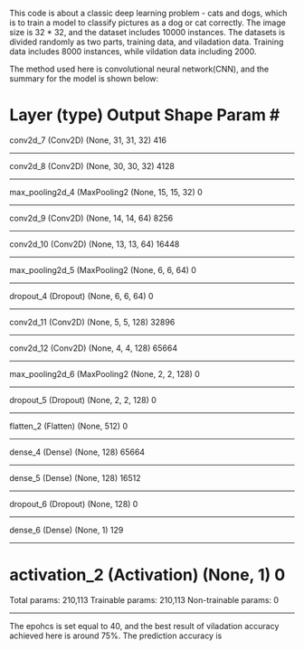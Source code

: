 This code is about a classic deep learning problem - cats and dogs, which is to train a model to classify pictures as a dog or cat correctly. The image size is 32 * 32, and the dataset includes 10000 instances. The datasets is divided randomly as two parts, training data, and viladation data. Training data includes 8000 instances, while vildation data including 2000. 

The method used here is convolutional neural network(CNN), and the summary for the model is shown below: 

Layer (type)                 Output Shape              Param #   
=================================================================
conv2d_7 (Conv2D)            (None, 31, 31, 32)        416       
_________________________________________________________________
conv2d_8 (Conv2D)            (None, 30, 30, 32)        4128      
_________________________________________________________________
max_pooling2d_4 (MaxPooling2 (None, 15, 15, 32)        0         
_________________________________________________________________
conv2d_9 (Conv2D)            (None, 14, 14, 64)        8256      
_________________________________________________________________
conv2d_10 (Conv2D)           (None, 13, 13, 64)        16448     
_________________________________________________________________
max_pooling2d_5 (MaxPooling2 (None, 6, 6, 64)          0         
_________________________________________________________________
dropout_4 (Dropout)          (None, 6, 6, 64)          0         
_________________________________________________________________
conv2d_11 (Conv2D)           (None, 5, 5, 128)         32896     
_________________________________________________________________
conv2d_12 (Conv2D)           (None, 4, 4, 128)         65664     
_________________________________________________________________
max_pooling2d_6 (MaxPooling2 (None, 2, 2, 128)         0         
_________________________________________________________________
dropout_5 (Dropout)          (None, 2, 2, 128)         0         
_________________________________________________________________
flatten_2 (Flatten)          (None, 512)               0         
_________________________________________________________________
dense_4 (Dense)              (None, 128)               65664     
_________________________________________________________________
dense_5 (Dense)              (None, 128)               16512     
_________________________________________________________________
dropout_6 (Dropout)          (None, 128)               0         
_________________________________________________________________
dense_6 (Dense)              (None, 1)                 129       
_________________________________________________________________
activation_2 (Activation)    (None, 1)                 0         
=================================================================
Total params: 210,113
Trainable params: 210,113
Non-trainable params: 0
_________________________________________________________________

The epohcs is set equal to 40, and the best result of viladation accuracy achieved here is around 75%. The prediction accuracy is 
